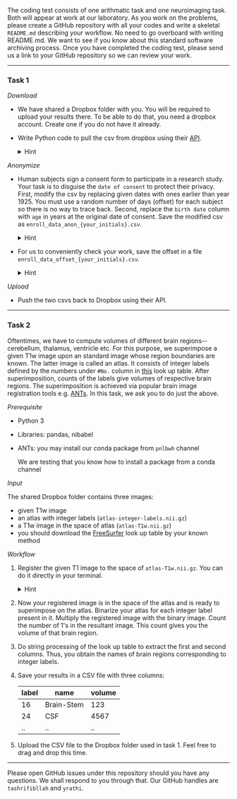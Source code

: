 The coding test consists of one arithmatic task and one neuroimaging task. 
Both will appear at work at our laboratory. As you work on the problems, please create a GitHub repository with all your codes 
and write a skeletal `README.md` describing your workflow. No need to go overboard with writing README.md. 
We want to see if you know about this standard software archiving process.
Once you have completed the coding test, please send us a link to your GitHub repository so we can review your work.

---

### Task 1

*Download*
* We have shared a Dropbox folder with you. You will be required to upload your results there. To be able to do that, you need a dropbox account. Create one if you do not have it already.
* Write Python code to pull the csv from dropbox using their [API](https://github.com/dropbox/dropbox-sdk-python).

  <details>
  <summary>Hint</summary>
  
    * `upload()` and `download()` examples at https://github.com/dropbox/dropbox-sdk-python/blob/main/example/updown.py
    
    * Remember to include `/` to access a folder via the API i.e. `/recruitment_project`
  </details>
  
*Anonymize*
* Human subjects sign a consent form to participate in a research study. Your task is to disguise the `date of consent` to protect their privacy. First, modify the csv by replacing given dates with ones earlier than year 1925. You must use a random number of days (offset) for each subject so there is no way to trace back. Second, replace the `birth date` column with `age` in years at the original date of consent. Save the modified csv as `enroll_data_anon_{your_initials}.csv`. 

  <details>
  <summary>Hint</summary>
  
    `enroll_data_anon_{your_initials}.csv` should look like:
    
    |	| site ID | date of consent | cohort | age |
    |-|-|-|-|-|
    | 1	| BWH | 8/13/1924 | CHR | 45 |
    | .	| ... | ... | ... | ... |
    
      
  </details>

* For us to conveniently check your work, save the offset in a file `enroll_data_offset_{your_initials}.csv`.

  <details>
  <summary>Hint</summary>
  
    `enroll_data_offset_{your_initials}.csv` should look like:
    
    |	| days_offset |
    |-|-|
    | 1	| 35041 |
    | 2	| 35049 |
    | 3	| 35055 |
    | .	| ... |
      
  </details>

*Upload*
* Push the two csvs back to Dropbox using their API.


---

### Task 2

Oftentimes, we have to compute volumes of different brain regions--cerebellum, thalamus, ventricle etc.
For this purpose, we superimpose a given T1w image upon an standard image whose region boundaries are known.
The latter image is called an atlas. It consists of integer labels defined by the numbers under `#No.`
column in [this](https://surfer.nmr.mgh.harvard.edu/fswiki/FsTutorial/AnatomicalROI/FreeSurferColorLUT) look up table.
After superimposition, counts of the labels give volumes of respective brain regions. The superimposition is achieved
via popular brain image registration tools e.g. [ANTs](https://surfer.nmr.mgh.harvard.edu/fswiki/FsTutorial/AnatomicalROI/FreeSurferColorLUT).
In this task, we ask you to do just the above.


*Prerequisite*

* Python 3
* Libraries: pandas, nibabel
* ANTs: you may install our conda package from `pnlbwh` channel

  We are testing that you know how to install a package from a conda channel


*Input*

  The shared Dropbox folder contains three images:

* given T1w image
* an atlas with integer labels (`atlas-integer-labels.nii.gz`)
* a T1w image in the space of atlas (`atlas-T1w.nii.gz`)
* you should download the [FreeSurfer](https://surfer.nmr.mgh.harvard.edu/fswiki/FsTutorial/AnatomicalROI/FreeSurferColorLUT) look up table by your known method
  


*Workflow*
    
1. Register the given T1 image to the space of `atlas-T1w.nii.gz`. You can do it directly in your terminal.
   
   <details><summary>Hint</summary>
  
   After installing the ANTs package, you may do `antsRegistration --help` to learn about the sequence of
   arguments to pass to `antsRegistration`.
  
   </details>

2. Now your registered image is in the space of the atlas and is ready to superimpose on the atlas.
   Binarize your atlas for each integer label present in it. Multiply the registered image with the binary image.
   Count the number of 1's in the resultant image. This count gives you the volume of that brain region.

3. Do string processing of the look up table to extract the first and second columns. Thus, you obtain the names of brain regions
   corresponding to integer labels.

4. Save your results in a CSV file with three columns:
    
    | label | name | volume |
    | - | - | - |
    | 16 | Brain-Stem | 123
    | 24 | CSF | 4567 |
    | .. | .. | .. |

5. Upload the CSV file to the Dropbox folder used in task 1. Feel free to drag and drop this time.




---

Please open GitHub issues under this repository should you have any questions. We shall respond to you through that. Our GitHub handles are `tashrifibllah` and `yrathi`.
